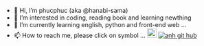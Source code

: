 - 👋 Hi, I’m phucphuc (aka @hanabi-sama) 
- 👀 I’m interested in coding, reading book and learning newthing
- 🌱 I’m currently learning english, python and front-end web ...
- 📫 How to reach me, please click on symbol ... 
<a href="mailto:phuc1999x@gmail.com" target="_blank"><img src="https://cdn.iconscout.com/icon/free/png-256/gmail-2981844-2476484.png" height=22px width=22px alt="anh gmail"></a>
<a href="https://github.com/hanabi-sama"><img src="https://camo.githubusercontent.com/3935d84eb3958c6bc7d8344747f060fcb7d070807d4069fcef29e3a1ed05a651/68747470733a2f2f696d672e736869656c64732e696f2f6769746875622f666f6c6c6f776572732f54736f6e39393f6c6162656c3d666f6c6c6f77267374796c653d736f6369616c" alt="anh git hub"></a> 

<!---
hanabi-sama/hanabi-sama is a ✨ special ✨ repository because its `README.md` (this file) appears on your GitHub profile.
You can click the Preview link to take a look at your changes.
--->
